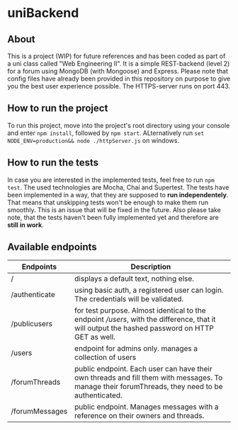 # uniBackend

## About
This is a project (WIP) for future references and has been coded as part of a uni class called "Web Engineering II". It is a simple REST-backend (level 2) for a forum using MongoDB (with Mongoose) and Express. Please note that config files have already been provided in this repository on purpose to give you the best user experience possible.
The HTTPS-server runs on port 443.

## How to run the project
To run this project, move into the project's root directory using your console and enter ```npm install```, followed by ```npm start```. ALternatively run ```set NODE_ENV=production&& node ./httpServer.js``` on windows.

## How to run the tests
In case you are interested in the implemented tests, feel free to run ```npm test```. The used technologies are Mocha, Chai and Supertest. The tests have been implemented in a way, that they are supposed to **run independentely**. That means that unskipping tests won't be enough to make them run smoothly. This is an issue that will be fixed in the future. Also please take note, that the tests haven't been fully implemented yet and therefore are **still in work**.

## Available endpoints
| Endpoints          | Description |
| --------------- | ----------- |
| /               | displays a default text, nothing else.       |
| /authenticate   | using basic auth, a registered user can login. The credentials will be validated. |
| /publicusers    | for test purpose. Almost identical to the endpoint */users*, with the difference, that it will output the hashed password on HTTP GET as well. |
| /users          | endpoint for admins only. manages a collection of users |
| /forumThreads   | public endpoint. Each user can have their own threads and fill them with messages. To manage their forumThreads, they need to be authenticated. |
| /forumMessages  | public endpoint. Manages messages with a reference on their owners and threads. |
